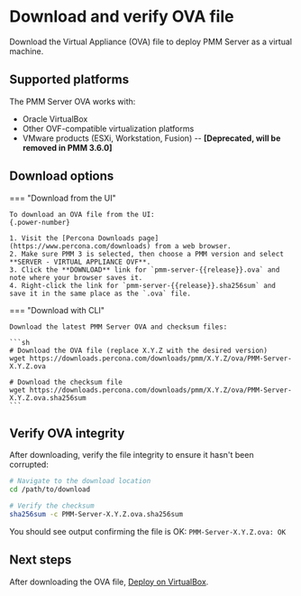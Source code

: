 # Download and verify OVA file

Download the Virtual Appliance (OVA) file to deploy PMM Server as a virtual machine.

## Supported platforms

The PMM Server OVA works with:

- Oracle VirtualBox
- Other OVF-compatible virtualization platforms
- VMware products (ESXi, Workstation, Fusion) -- **[Deprecated, will be removed in PMM 3.6.0]**

## Download options

=== "Download from the UI"

    To download an OVA file from the UI:
    {.power-number}

    1. Visit the [Percona Downloads page](https://www.percona.com/downloads) from a web browser.
    2. Make sure PMM 3 is selected, then choose a PMM version and select **SERVER - VIRTUAL APPLIANCE OVF**.
    3. Click the **DOWNLOAD** link for `pmm-server-{{release}}.ova` and note where your browser saves it.
    4. Right-click the link for `pmm-server-{{release}}.sha256sum` and save it in the same place as the `.ova` file.

=== "Download with CLI"

    Download the latest PMM Server OVA and checksum files:

    ```sh
    # Download the OVA file (replace X.Y.Z with the desired version)
    wget https://downloads.percona.com/downloads/pmm/X.Y.Z/ova/PMM-Server-X.Y.Z.ova
    
    # Download the checksum file
    wget https://downloads.percona.com/downloads/pmm/X.Y.Z/ova/PMM-Server-X.Y.Z.ova.sha256sum
    ```


## Verify OVA integrity

After downloading, verify the file integrity to ensure it hasn't been corrupted:

```sh
# Navigate to the download location
cd /path/to/download

# Verify the checksum
sha256sum -c PMM-Server-X.Y.Z.ova.sha256sum
```

You should see output confirming the file is OK:
`PMM-Server-X.Y.Z.ova: OK`

## Next steps
After downloading the OVA file, [Deploy on VirtualBox](../virtual/virtualbox.md).